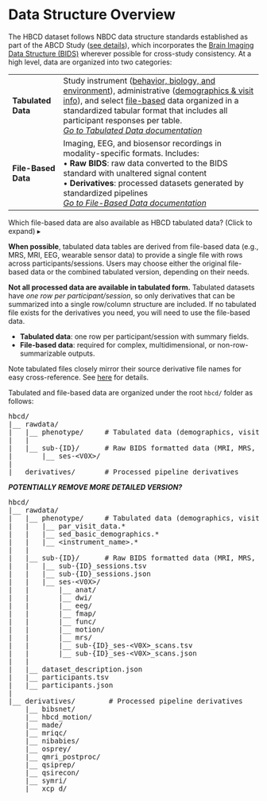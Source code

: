 # Data Structure Overview

The HBCD dataset follows NBDC data structure standards established as part of the ABCD Study (<a href="https://docs.abcdstudy.org/latest/documentation/curation/structure.html">see details</a>), which incorporates the [Brain Imaging Data Structure (BIDS)](https://bids-specification.readthedocs.io/en/stable/) wherever possible for cross-study consistency. At a high level, data are organized into two categories:

<table class="table-no-vertical-lines" style="width: 100%; border-collapse: collapse; table-layout: fixed; font-size: 16px;">
  <tbody>
    <tr>
      <td><i class="fa-solid fa-table"></i> <strong>Tabulated Data</strong></td>
      <td style="word-wrap: break-word; white-space: normal;">
        Study instrument (<a href="../../instruments/#behavior-biology-environment" target="_blank">behavior, biology, and environment</a>), administrative (<a href="../../instruments/#demographics-visit-information" target="_blank">demographics & visit info</a>), and select <a href="#warning" target="_blank">file-based</a> data organized in a standardized tabular format that includes all participant responses per table.<br>
<a href="../phenotypes" target="_blank"><i>Go to Tabulated Data documentation</i> <i class="fa-solid fa-arrow-up-right-from-square"></i></a>
</td>
    </tr>
    <tr>
    <td><i class="fa-solid fa-folder-open"></i> <strong>File-Based Data</strong></td>
    <td>
    Imaging, EEG, and biosensor recordings in modality-specific formats. Includes:<br>
 • <strong>Raw BIDS</strong>: raw data converted to the BIDS standard with unaltered signal content<br>
 • <strong>Derivatives</strong>: processed datasets generated by standardized pipelines<br> 
<a href="../file-based-data" target="_blank"><i>Go to File-Based Data documentation</i> <i class="fa-solid fa-arrow-up-right-from-square"></i></a>
    </td>
    </tr>
  </tbody>
</table>

<p>
<div id="warning" class="warning-banner" onclick="toggleCollapse(this)">
  <span class="emoji"><i class="fas fa-exclamation-circle"></i></span>
  <span class="text-with-link">
  <span class="text">Which file-based data are also available as HBCD tabulated data? <span class="hint">(Click to expand)</span></span>
  <a class="anchor-link" href="#warning" title="Copy link">
  <i class="fa-solid fa-link"></i>
  </a>
  </span>
  <span class="arrow">▸</span>
</div>
<div class="warning-collapsible-content">
<p><strong>When possible</strong>, tabulated data tables are derived from file-based data (e.g., MRS, MRI, EEG, wearable sensor data) to provide a single file with rows across participants/sessions. Users may choose either the original file-based data or the combined tabulated version, depending on their needs.</p>
<p><strong>Not all processed data are available in tabulated form.</strong> Tabulated datasets have <em>one row per participant/session</em>, so only derivatives that can be summarized into a single row/column structure are included. If no tabulated file exists for the derivatives you need, you will need to use the file-based data.</p>
<ul>
<li><strong>Tabulated data</strong>: one row per participant/session with summary fields.</li>
<li><strong>File-based data</strong>: required for complex, multidimensional, or non-row-summarizable outputs.</li>
</ul>
<p>Note tabulated files closely mirror their source derivative file names for easy cross-reference. See <a href="../../access/metadata/#exceptions-mri" target="_blank">here</a> for details.</p>
</div>
</p>

Tabulated and file-based data are organized under the root `hbcd/` folder as follows:

<pre class="folder-tree">
hbcd/
|__ rawdata/ 
|   |__ phenotype/     <span class="hashtag"># Tabulated data (demographics, visit info, behavior, etc.)</span>
|   |
|   |__ sub-<span class="label">{ID}</span>/      <span class="hashtag"># Raw BIDS formatted data (MRI, MRS, EEG, biosensors)</span>
|       |__ ses-<span class="label">&lt;V0X&gt;</span>/
|
|__ derivatives/       <span class="hashtag"># Processed pipeline derivatives</span>
</pre>



***POTENTIALLY REMOVE MORE DETAILED VERSION?***

<pre class="folder-tree">
hbcd/
|__ rawdata/ 
|   |__ phenotype/     <span class="hashtag"># Tabulated data (demographics, visit info, behavior, etc.)</span>
|   |   |__ par_visit_data.*
|   |   |__ sed_basic_demographics.*
|   |   |__ <span class="placeholder">&lt;instrument_name&gt;</span>.*
|   |
|   |__ sub-<span class="label">{ID}</span>/      <span class="hashtag"># Raw BIDS formatted data (MRI, MRS, EEG, biosensors)</span>
|   |   |__ sub-<span class="label">{ID}</span>_sessions.tsv
|   |   |__ sub-<span class="label">{ID}</span>_sessions.json
|   |   |__ ses-<span class="label">&lt;V0X&gt;</span>/
|   |       |__ anat/
|   |       |__ dwi/
|   |       |__ eeg/
|   |       |__ fmap/
|   |       |__ func/
|   |       |__ motion/
|   |       |__ mrs/
|   |       |__ sub-<span class="label">{ID}</span>_ses-<span class="label">&lt;V0X&gt;</span>_scans.tsv
|   |       |__ sub-<span class="label">{ID}</span>_ses-<span class="label">&lt;V0X&gt;</span>_scans.json
|   |
|   |__ dataset_description.json
|   |__ participants.tsv
|   |__ participants.json 
|
|__ derivatives/        <span class="hashtag"># Processed pipeline derivatives</span>
    |__ bibsnet/
    |__ hbcd_motion/
    |__ made/
    |__ mriqc/
    |__ nibabies/
    |__ osprey/
    |__ qmri_postproc/
    |__ qsiprep/
    |__ qsirecon/
    |__ symri/
    |__ xcp_d/
</pre>

<br>